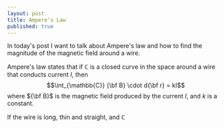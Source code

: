 ```yaml
---
layout: post
title: Ampere's Law
published: true
---
```


In today's post I want to talk about Ampere's law and how to find the magnitude of the magnetic field around a wire.

Ampere's law states that if $\mathbb{C}$ is a closed curve in the space around a wire that conducts current $I$, then
$$\int_{\mathbb{C}} {\bf B} \cdot d{\bf r} = kI$$
where ${\bf B}$ is the magnetic field produced by the current $I$, and $k$ is a constant. 

If the wire is long, thin and straight, and $\mathbb{C}$
